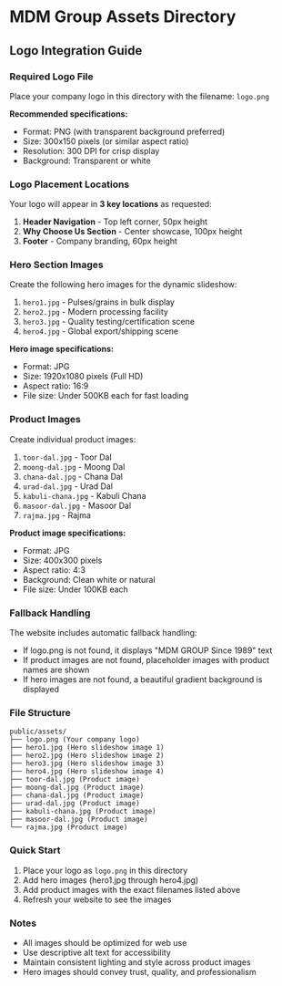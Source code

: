 # MDM Group Assets Directory

## Logo Integration Guide

### Required Logo File
Place your company logo in this directory with the filename: `logo.png`

**Recommended specifications:**
- Format: PNG (with transparent background preferred)
- Size: 300x150 pixels (or similar aspect ratio)
- Resolution: 300 DPI for crisp display
- Background: Transparent or white

### Logo Placement Locations
Your logo will appear in **3 key locations** as requested:

1. **Header Navigation** - Top left corner, 50px height
2. **Why Choose Us Section** - Center showcase, 100px height  
3. **Footer** - Company branding, 60px height

### Hero Section Images
Create the following hero images for the dynamic slideshow:

1. `hero1.jpg` - Pulses/grains in bulk display
2. `hero2.jpg` - Modern processing facility
3. `hero3.jpg` - Quality testing/certification scene
4. `hero4.jpg` - Global export/shipping scene

**Hero image specifications:**
- Format: JPG
- Size: 1920x1080 pixels (Full HD)
- Aspect ratio: 16:9
- File size: Under 500KB each for fast loading

### Product Images
Create individual product images:

1. `toor-dal.jpg` - Toor Dal
2. `moong-dal.jpg` - Moong Dal
3. `chana-dal.jpg` - Chana Dal
4. `urad-dal.jpg` - Urad Dal
5. `kabuli-chana.jpg` - Kabuli Chana
6. `masoor-dal.jpg` - Masoor Dal
7. `rajma.jpg` - Rajma

**Product image specifications:**
- Format: JPG
- Size: 400x300 pixels
- Aspect ratio: 4:3
- Background: Clean white or natural
- File size: Under 100KB each

### Fallback Handling
The website includes automatic fallback handling:
- If logo.png is not found, it displays "MDM GROUP Since 1989" text
- If product images are not found, placeholder images with product names are shown
- If hero images are not found, a beautiful gradient background is displayed

### File Structure
```
public/assets/
├── logo.png (Your company logo)
├── hero1.jpg (Hero slideshow image 1)
├── hero2.jpg (Hero slideshow image 2)
├── hero3.jpg (Hero slideshow image 3)
├── hero4.jpg (Hero slideshow image 4)
├── toor-dal.jpg (Product image)
├── moong-dal.jpg (Product image)
├── chana-dal.jpg (Product image)
├── urad-dal.jpg (Product image)
├── kabuli-chana.jpg (Product image)
├── masoor-dal.jpg (Product image)
└── rajma.jpg (Product image)
```

### Quick Start
1. Place your logo as `logo.png` in this directory
2. Add hero images (hero1.jpg through hero4.jpg)
3. Add product images with the exact filenames listed above
4. Refresh your website to see the images

### Notes
- All images should be optimized for web use
- Use descriptive alt text for accessibility
- Maintain consistent lighting and style across product images
- Hero images should convey trust, quality, and professionalism
